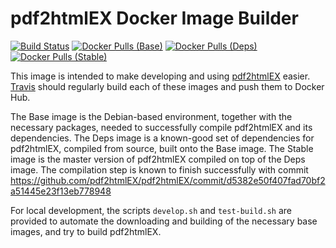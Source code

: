 # pdf2htmlEX Docker Image Builder

[![Build Status](https://travis-ci.org/jgoldfar/pdf2htmlEX-docker.svg?branch=master)](https://travis-ci.org/jgoldfar/pdf2htmlEX-docker)
[![Docker Pulls (Base)](https://img.shields.io/docker/pulls/jgoldfar/pdf2htmlex-base.svg)](https://hub.docker.com/r/jgoldfar/pdf2htmlex-base/)
[![Docker Pulls (Deps)](https://img.shields.io/docker/pulls/jgoldfar/pdf2htmlex-deps.svg)](https://hub.docker.com/r/jgoldfar/pdf2htmlex-deps/)
[![Docker Pulls (Stable)](https://img.shields.io/docker/pulls/jgoldfar/pdf2htmlex-stable.svg)](https://hub.docker.com/r/jgoldfar/pdf2htmlex-stable/)

This image is intended to make developing and using [pdf2htmlEX](https://github.com/pdf2htmlEX/pdf2htmlEX) easier.
[Travis](https://travis-ci.org/jgoldfar/pdf2htmlEX-docker) should regularly build each of these images and push them to Docker Hub.

The Base image is the Debian-based environment, together with the necessary packages, needed to successfully compile pdf2htmlEX and its dependencies.
The Deps image is a known-good set of dependencies for pdf2htmlEX, compiled from source, built onto the Base image.
The Stable image is the master version of pdf2htmlEX compiled on top of the Deps image.
The compilation step is known to finish successfully with commit https://github.com/pdf2htmlEX/pdf2htmlEX/commit/d5382e50f407fad70bf2a51445e23f13eb778948

For local development, the scripts `develop.sh` and `test-build.sh` are provided to automate the downloading and building of the necessary base images, and try to build pdf2htmlEX.
